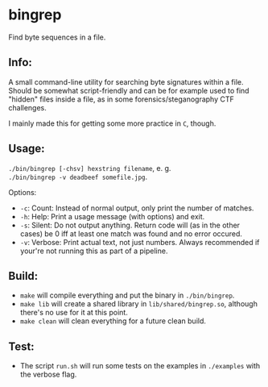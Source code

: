 bingrep
=======

Find byte sequences in a file.

Info:
-----

A small command-line utility for searching byte signatures within a file.  
Should be somewhat script-friendly and can be for example used to find  
"hidden" files inside a file, as in some forensics/steganography CTF challenges.

I mainly made this for getting some more practice in `C`, though.

Usage:
------

`./bin/bingrep [-chsv] hexstring filename`, e. g.  
`./bin/bingrep -v deadbeef somefile.jpg`.

Options:
* `-c`: Count: Instead of normal output, only print the number of matches.
* `-h`: Help: Print a usage message (with options) and exit.
* `-s`: Silent: Do not output anything. Return code will (as in the other  
cases) be 0 iff at least one match was found and no error occured.
* `-v`: Verbose: Print actual text, not just numbers. Always recommended if  
your're not running this as part of a pipeline.

Build:
------

* `make` will compile everything and put the binary in `./bin/bingrep`.
* `make lib` will create a shared library in `lib/shared/bingrep.so`, although  
there's no use for it at this point.
* `make clean` will clean everything for a future clean build.

Test:
-----

* The script `run.sh` will run some tests on the examples in `./examples` with  
the verbose flag.


